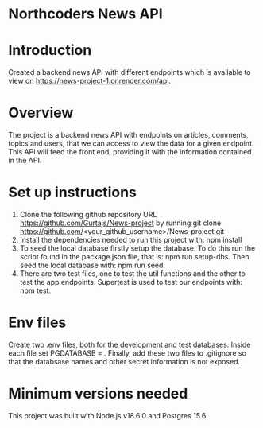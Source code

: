 # Northcoders News API

# Introduction
Created a backend news API with different endpoints which is available to view on https://news-project-1.onrender.com/api.

# Overview 
The project is a backend news API with endpoints on articles, comments, topics and users, that we can access to view the data for a given endpoint. This API will feed the front end, providing it with the information contained in the API.

# Set up instructions
1. Clone the following github repository URL https://github.com/Gurtajs/News-project by running git clone https://github.com/<your_github_username>/News-project.git
2. Install the dependencies needed to run this project with: npm install
3. To seed the local database firstly setup the database. To do this run the script found in the package.json file, that is: npm run setup-dbs. Then seed the local database with: npm run seed.
4. There are two test files, one to test the util functions and the other to test the app endpoints. Supertest is used to test our endpoints with: npm test.

# Env files
Create two .env files, both for the development and test databases. Inside each file set PGDATABASE = <name of database>. Finally, add these two files to .gitignore so that the databsase names and other secret information is not exposed.

# Minimum versions needed
This project was built with Node.js v18.6.0 and Postgres 15.6.
